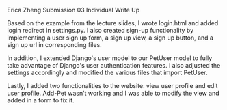 Erica Zheng
Submission 03 Individual Write Up

Based on the example from the lecture slides, I wrote login.html and added login redirect in settings.py. I also created sign-up functionality by implementing a user sign up form, a sign up view, a sign up button, and a sign up url in corresponding files. 

In addition, I extended Django's user model to our PetUser model to fully take advantage of Django's user authentication features. I also adjusted the settings accordingly and modified the various files that import PetUser.

Lastly, I added two functionalities to the website: view user profile and edit user profile. Add-Pet wasn't working and I was able to modify the view and added in a form to fix it. 


